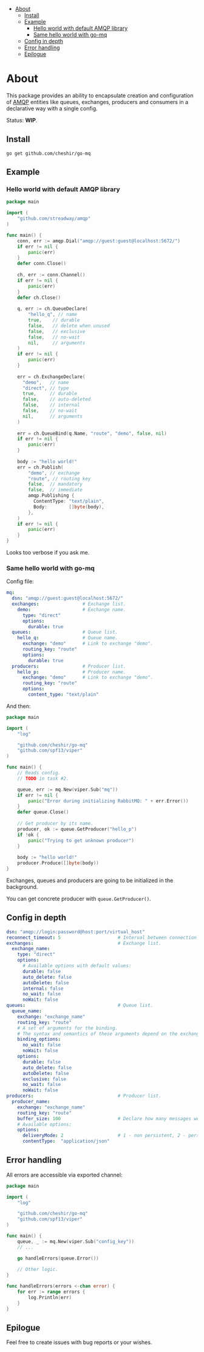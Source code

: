 - [About](#about)
  * [Install](#install)
  * [Example](#example)
    + [Hello world with default AMQP library](#hello-world-with-default-amqp-library)
    + [Same hello world with go-mq](#same-hello-world-with-go-mq)
  * [Config in depth](#config-in-depth)
  * [Error handling](#error-handling)
  * [Epilogue](#epilogue)

# About

This package provides an ability to encapsulate creation and configuration of [AMQP](https://www.amqp.org) entities 
like queues, exchanges, producers and consumers in a declarative way with a single config.

Status: **WIP**.

## Install

`go get github.com/cheshir/go-mq`

## Example

### Hello world with default AMQP library

```go
package main

import (
	"github.com/streadway/amqp"
)

func main() {
	conn, err := amqp.Dial("amqp://guest:guest@localhost:5672/")
    if err != nil {
        panic(err)
    }
    defer conn.Close()
    
    ch, err := conn.Channel()
    if err != nil {
        panic(err)
    }
    defer ch.Close()
    
    q, err := ch.QueueDeclare(
        "hello_q", // name
        true,    // durable
        false,   // delete when unused
        false,   // exclusive
        false,   // no-wait
        nil,     // arguments
    )
    if err != nil {
        panic(err)
    }
    
    err = ch.ExchangeDeclare(
      "demo",   // name
      "direct", // type
      true,     // durable
      false,    // auto-deleted
      false,    // internal
      false,    // no-wait
      nil,      // arguments
    )
    
    err = ch.QueueBind(q.Name, "route", "demo", false, nil)
    if err != nil {
        panic(err)
    }
    
    body := "hello world!"
    err = ch.Publish(
        "demo", // exchange
        "route", // routing key
        false,  // mandatory
        false,  // immediate
        amqp.Publishing {
          ContentType: "text/plain",
          Body:        []byte(body),
        },
    )
    if err != nil {
        panic(err)
    }
}
```

Looks too verbose if you ask me.

### Same hello world with go-mq

Config file:

```yaml
mq:
  dsn: "amqp://guest:guest@localhost:5672/"
  exchanges:                # Exchange list.
    demo:                   # Exchange name.
      type: "direct"
      options:
      	durable: true
  queues:                   # Queue list.
    hello_q:                # Queue name.
      exchange: "demo"      # Link to exchange "demo".
      routing_key: "route"
      options:
        durable: true
  producers:                # Producer list.
    hello_p:                # Producer name.
      exchange: "demo"      # Link to exchange "demo".
      routing_key: "route"
      options:
        content_type: "text/plain"

```

And then:

```go
package main

import (
	"log"

    "github.com/cheshir/go-mq"
    "github.com/spf13/viper"
)

func main() {
    // Reads config.
    // TODO in task #2.

	queue, err := mq.New(viper.Sub("mq"))
	if err != nil {
		panic("Error during initializing RabbitMQ: " + err.Error())
	}
	defer queue.Close()
	
	// Get producer by its name.
	producer, ok := queue.GetProducer("hello_p")
	if !ok {
		panic("Trying to get unknown producer")
	}
	
	body := "hello world!"
	producer.Produce([]byte(body))
}
```

Exchanges, queues and producers are going to be initialized in the background.

You can get concrete producer with `queue.GetProducer()`.

## Config in depth

```yaml
dsn: "amqp://login:password@host:port/virtual_host"
reconnect_timeout: 5                     # Interval between connection tries in seconds.
exchanges:                               # Exchange list.
  exchange_name:
    type: "direct"
    options:
      # Available options with default values:
      durable: false
      auto_delete: false
      autoDelete: false
      internal: false
      no_wait: false
      noWait: false
queues:                                  # Queue list.
  queue_name:
    exchange: "exchange_name"
    routing_key: "route"
    # A set of arguments for the binding.
    # The syntax and semantics of these arguments depend on the exchange class.
    binding_options:
      no_wait: false
      noWait: false
    options:
      durable: false
      auto_delete: false
      autoDelete: false
      exclusive: false
      no_wait: false
      noWait: false
producers:                               # Producer list.
  producer_name:
    exchange: "exchange_name"
    routing_key: "route"
    buffer_size: 100                     # Declare how many messages we can buffer during fat messages publishing.
    # Available options:
    options:
      deliveryMode: 2                    # 1 - non persistent, 2 - persistent.
      contentType:  "application/json"
```

## Error handling

All errors are accessible via exported channel:

```go
package main

import (
	"log"

    "github.com/cheshir/go-mq"
    "github.com/spf13/viper"
)

func main() {
	queue, _ := mq.New(viper.Sub("config_key"))
	// ...

	go handleErrors(queue.Error())
	
	// Other logic.
}

func handleErrors(errors <-chan error) {
	for err := range errors {
		log.Println(err)
	}
}
```

## Epilogue

Feel free to create issues with bug reports or your wishes.
